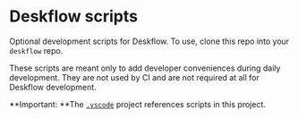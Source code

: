 # Deskflow scripts

Optional development scripts for Deskflow.
To use, clone this repo into your `deskflow` repo.

These scripts are meant only to add developer conveniences during daily development.
They are not used by CI and are not required at all for Deskflow development.

**Important: **The [`.vscode`](https://github.com/deskflow/.vscode) project references scripts in this project.
